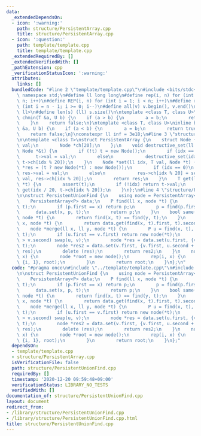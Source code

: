 ```yaml
---
data:
  _extendedDependsOn:
  - icon: ':warning:'
    path: structure/PersistentArray.cpp
    title: structure/PersistentArray.cpp
  - icon: ':question:'
    path: template/template.cpp
    title: template/template.cpp
  _extendedRequiredBy: []
  _extendedVerifiedWith: []
  _pathExtension: cpp
  _verificationStatusIcon: ':warning:'
  attributes:
    links: []
  bundledCode: "#line 2 \"template/template.cpp\"\n#include <bits/stdc++.h>\nusing\
    \ namespace std;\n#define ll long long\n#define rep(i, n) for (int i = 0; i <\
    \ n; i++)\n#define REP(i, n) for (int i = 1; i < n; i++)\n#define rev(i, n) for\
    \ (int i = n - 1; i >= 0; i--)\n#define all(v) v.begin(), v.end()\n#define P pair<ll,\
    \ ll>\n#define len(s) (ll) s.size()\n\ntemplate <class T, class U>\ninline bool\
    \ chmin(T &a, U b) {\n    if (a > b) {\n        a = b;\n        return true;\n\
    \    }\n    return false;\n}\ntemplate <class T, class U>\ninline bool chmax(T\
    \ &a, U b) {\n    if (a < b) {\n        a = b;\n        return true;\n    }\n\
    \    return false;\n}\nconstexpr ll inf = 3e18;\n#line 3 \"structure/PersistentArray.cpp\"\
    \n\ntemplate <class T>\nstruct PersistentArray {\n    struct Node {\n        T\
    \ val;\n        Node *ch[20];\n    };\n    void destructive_set(ll idx, T val,\
    \ Node *&t) {\n        if (!t) t = new Node();\n        if (idx == 0)\n      \
    \      t->val = val;\n        else\n            destructive_set(idx / 20, val,\
    \ t->ch[idx % 20]);\n    }\n    Node *set(ll idx, T val, Node *t) {\n        Node\
    \ *res = (t ? new Node(*t) : new Node());\n        if (idx == 0)\n           \
    \ res->val = val;\n        else\n            res->ch[idx % 20] = set(idx / 20,\
    \ val, res->ch[idx % 20]);\n        return res;\n    }\n    T get(ll idx, Node\
    \ *t) {\n        assert(t);\n        if (!idx) return t->val;\n        return\
    \ get(idx / 20, t->ch[idx % 20]);\n    }\n};\n#line 4 \"structure/PersistentUnionFind.cpp\"\
    \n\nstruct PersistentUnionFind {\n    using node = PersistentArray<P>::Node;\n\
    \    PersistentArray<P> data;\n    P find(ll x, node *t) {\n        P p = data.get(x,\
    \ t);\n        if (p.first == x) return p;\n        p = find(p.first, t);\n  \
    \      data.set(x, p, t);\n        return p;\n    }\n    bool same(ll x, ll y,\
    \ node *t) {\n        return find(x, t) == find(y, t);\n    }\n    ll size(ll\
    \ x, node *t) {\n        return data.get(find(x, t).first, t).second;\n    }\n\
    \    node *merge(ll x, ll y, node *t) {\n        P u = find(x, t), v = find(y,\
    \ t);\n        if (u.first == v.first) return new node(*t);\n        if (u.second\
    \ > v.second) swap(u, v);\n        node *res = data.set(u.first, {v.first, u.second},\
    \ t);\n        node *res2 = data.set(v.first, {v.first, u.second + v.second},\
    \ res);\n        delete (res);\n        return res2;\n    }\n    node *init(ll\
    \ x) {\n        node *root = new node();\n        rep(i, x) {\n            data.destructive_set(i,\
    \ {i, 1}, root);\n        }\n        return root;\n    }\n};\n"
  code: "#pragma once\n#include \"../template/template.cpp\"\n#include \"PersistentArray.cpp\"\
    \n\nstruct PersistentUnionFind {\n    using node = PersistentArray<P>::Node;\n\
    \    PersistentArray<P> data;\n    P find(ll x, node *t) {\n        P p = data.get(x,\
    \ t);\n        if (p.first == x) return p;\n        p = find(p.first, t);\n  \
    \      data.set(x, p, t);\n        return p;\n    }\n    bool same(ll x, ll y,\
    \ node *t) {\n        return find(x, t) == find(y, t);\n    }\n    ll size(ll\
    \ x, node *t) {\n        return data.get(find(x, t).first, t).second;\n    }\n\
    \    node *merge(ll x, ll y, node *t) {\n        P u = find(x, t), v = find(y,\
    \ t);\n        if (u.first == v.first) return new node(*t);\n        if (u.second\
    \ > v.second) swap(u, v);\n        node *res = data.set(u.first, {v.first, u.second},\
    \ t);\n        node *res2 = data.set(v.first, {v.first, u.second + v.second},\
    \ res);\n        delete (res);\n        return res2;\n    }\n    node *init(ll\
    \ x) {\n        node *root = new node();\n        rep(i, x) {\n            data.destructive_set(i,\
    \ {i, 1}, root);\n        }\n        return root;\n    }\n};"
  dependsOn:
  - template/template.cpp
  - structure/PersistentArray.cpp
  isVerificationFile: false
  path: structure/PersistentUnionFind.cpp
  requiredBy: []
  timestamp: '2020-12-20 09:59:48+09:00'
  verificationStatus: LIBRARY_NO_TESTS
  verifiedWith: []
documentation_of: structure/PersistentUnionFind.cpp
layout: document
redirect_from:
- /library/structure/PersistentUnionFind.cpp
- /library/structure/PersistentUnionFind.cpp.html
title: structure/PersistentUnionFind.cpp
---
```

